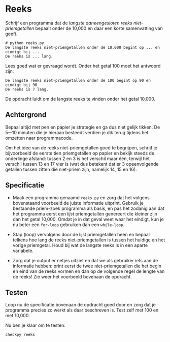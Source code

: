 # Reeks

Schrijf een programma dat de *langste aaneengesloten reeks niet-priemgetallen* bepaalt onder de 10,000 en daar een korte samenvatting van geeft.

	# python reeks.py
	De langste reeks niet-priemgetallen onder de 10,000 begint op ... en eindigt bij ...
	De reeks is ... lang.
	
Lees goed wat er gevraagd wordt. Onder het getal 100 moet het antwoord zijn:

	De langste reeks niet-priemgetallen onder de 100 begint op 90 en eindigt bij 96
	De reeks is 7 lang.

De opdracht luidt om de langste reeks te vinden onder het getal 10,000.

## Achtergrond

Bepaal altijd met pen en papier je strategie en ga dus niet gelijk tikken. De 5--10 minuten die je hieraan besteedt verdien je dik terug tijdens het omzetten naar programmacode.

Om het idee van de reeks niet-priemgetallen goed te begrijpen, schrijf je bijvoorbeeld de eerste tien priemgetallen op papier en bekijk steeds de onderlinge afstand: tussen 2 en 3 is het verschil maar één, terwijl het verschil tussen 13 en 17 vier is (wat dus betekent dat er 3 opeenvolgende getallen tussen zitten die niet-priem zijn, namelijk 14, 15 en 16).

## Specificatie

- Maak een programma genaamd `reeks.py` en zorg dat het volgens bovenstaand voorbeeld de juiste informatie uitprint. Gebruik je bestaande priem-zoek programma als basis, en pas het zodanig aan dat het programma eerst een *lijst* priemgetallen genereert die kleiner zijn dan het getal 10,000. Omdat je in dat geval weet waar het eindigt, kun je nu beter een `for-loop` gebruiken dan een `while-loop`.

- Stap (loop) vervolgens door de lijst priemgetallen heen en bepaal telkens hoe lang de reeks niet-priemgetallen is tussen het huidige en het vorige priemgetal. Houd bij wat de langste reeks is in een aparte variabele.

- Zorg dat je output er netjes uitziet en dat we als gebruiker iets aan de informatie hebben: print eerst de twee niet-priemgetallen die het begin en eind van de reeks vormen en dan op de volgende regel de lengte van de reeks! Zie weer het voorbeeld bovenaan de opdracht.

## Testen

Loop nu de specificatie bovenaan de opdracht goed door en zorg dat je programma precies zo werkt als daar beschreven is. Test zelf met 100 en met 10,000.

Nu ben je klaar om te testen:

	checkpy reeks
